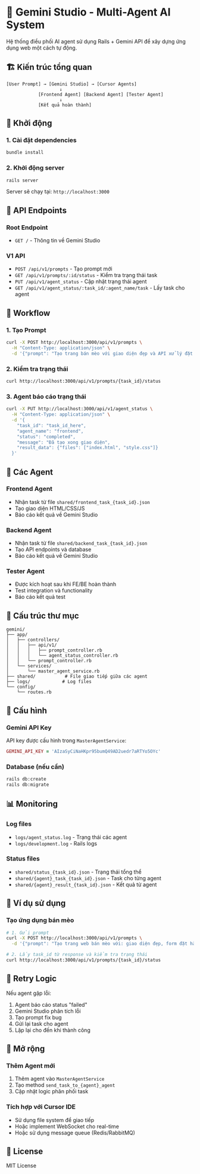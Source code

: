 # 🎯 Gemini Studio - Multi-Agent AI System

Hệ thống điều phối AI agent sử dụng Rails + Gemini API để xây dựng ứng dụng web một cách tự động.

## 🏗 Kiến trúc tổng quan

```
[User Prompt] → [Gemini Studio] → [Cursor Agents]
                    ↓
            [Frontend Agent] [Backend Agent] [Tester Agent]
                    ↓
            [Kết quả hoàn thành]
```

## 🚀 Khởi động

### 1. Cài đặt dependencies
```bash
bundle install
```

### 2. Khởi động server
```bash
rails server
```

Server sẽ chạy tại: `http://localhost:3000`

## 📡 API Endpoints

### Root Endpoint
- `GET /` - Thông tin về Gemini Studio

### V1 API
- `POST /api/v1/prompts` - Tạo prompt mới
- `GET /api/v1/prompts/:id/status` - Kiểm tra trạng thái task
- `PUT /api/v1/agent_status` - Cập nhật trạng thái agent
- `GET /api/v1/agent_status/:task_id/:agent_name/task` - Lấy task cho agent

## 🔄 Workflow

### 1. Tạo Prompt
```bash
curl -X POST http://localhost:3000/api/v1/prompts \
  -H "Content-Type: application/json" \
  -d '{"prompt": "Tạo trang bán mèo với giao diện đẹp và API xử lý đặt hàng"}'
```

### 2. Kiểm tra trạng thái
```bash
curl http://localhost:3000/api/v1/prompts/{task_id}/status
```

### 3. Agent báo cáo trạng thái
```bash
curl -X PUT http://localhost:3000/api/v1/agent_status \
  -H "Content-Type: application/json" \
  -d '{
    "task_id": "task_id_here",
    "agent_name": "frontend",
    "status": "completed",
    "message": "Đã tạo xong giao diện",
    "result_data": {"files": ["index.html", "style.css"]}
  }'
```

## 🧠 Các Agent

### Frontend Agent
- Nhận task từ file `shared/frontend_task_{task_id}.json`
- Tạo giao diện HTML/CSS/JS
- Báo cáo kết quả về Gemini Studio

### Backend Agent
- Nhận task từ file `shared/backend_task_{task_id}.json`
- Tạo API endpoints và database
- Báo cáo kết quả về Gemini Studio

### Tester Agent
- Được kích hoạt sau khi FE/BE hoàn thành
- Test integration và functionality
- Báo cáo kết quả test

## 📁 Cấu trúc thư mục

```
gemini/
├── app/
│   ├── controllers/
│   │   ├── api/v1/
│   │   │   ├── prompt_controller.rb
│   │   │   └── agent_status_controller.rb
│   │   └── prompt_controller.rb
│   └── services/
│       └── master_agent_service.rb
├── shared/           # File giao tiếp giữa các agent
├── logs/            # Log files
└── config/
    └── routes.rb
```

## 🔧 Cấu hình

### Gemini API Key
API key được cấu hình trong `MasterAgentService`:
```ruby
GEMINI_API_KEY = 'AIzaSyCiNaHKpr95bumQ49AD2uedr7aRTYo5OYc'
```

### Database (nếu cần)
```bash
rails db:create
rails db:migrate
```

## 📊 Monitoring

### Log files
- `logs/agent_status.log` - Trạng thái các agent
- `logs/development.log` - Rails logs

### Status files
- `shared/status_{task_id}.json` - Trạng thái tổng thể
- `shared/{agent}_task_{task_id}.json` - Task cho từng agent
- `shared/{agent}_result_{task_id}.json` - Kết quả từ agent

## 🎯 Ví dụ sử dụng

### Tạo ứng dụng bán mèo
```bash
# 1. Gửi prompt
curl -X POST http://localhost:3000/api/v1/prompts \
  -d '{"prompt": "Tạo trang web bán mèo với: giao diện đẹp, form đặt hàng, API xử lý đơn hàng, database lưu thông tin"}'

# 2. Lấy task_id từ response và kiểm tra trạng thái
curl http://localhost:3000/api/v1/prompts/{task_id}/status
```

## 🔄 Retry Logic

Nếu agent gặp lỗi:
1. Agent báo cáo status "failed"
2. Gemini Studio phân tích lỗi
3. Tạo prompt fix bug
4. Gửi lại task cho agent
5. Lặp lại cho đến khi thành công

## 🚀 Mở rộng

### Thêm Agent mới
1. Thêm agent vào `MasterAgentService`
2. Tạo method `send_task_to_{agent}_agent`
3. Cập nhật logic phân phối task

### Tích hợp với Cursor IDE
- Sử dụng file system để giao tiếp
- Hoặc implement WebSocket cho real-time
- Hoặc sử dụng message queue (Redis/RabbitMQ)

## 📝 License

MIT License
